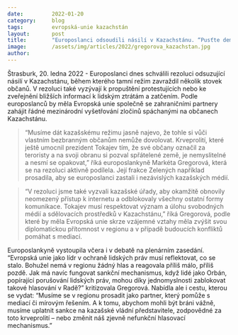 ```yaml
---
date:         2022-01-20
category:     blog
tags:         evropská-unie kazachstán
layout:       post
title:        "Europoslanci odsoudili násilí v Kazachstánu. “Pusťte demonstranty z vězení,” vyzývají v rezoluci"
image:        /assets/img/articles/2022/gregorova_kazachstan.jpg
author:       
---
```


Štrasburk, 20. ledna 2022 - Europoslanci dnes schválili rezoluci odsuzující násilí v Kazachstánu, během kterého tamní režim zavraždil několik stovek občanů. V rezoluci také vyzývají k propuštění protestujících nebo ke zveřejnění bližších informací k lidským ztrátám a zatčením. Podle europoslanců by měla Evropská unie společně se zahraničními partnery zahájit řádné mezinárodní vyšetřování zločinů spáchanými na občanech Kazachstánu. 

> “Musíme dát kazašskému režimu jasně najevo, že tohle si vůči vlastním bezbranným občanům nemůže dovolovat. Krveprolití, které ještě umocnil prezident Tokajev tím, že své občany označil za teroristy a na svoji obranu si pozval spřátelené země, je nemyslitelné a nesmí se opakovat,” říká europoslankyně Markéta Gregorová, která se na rezoluci aktivně podílela. Její frakce Zelených například prosadila, aby se europoslanci zastali i nezávislých kazašských médií.

> “V rezoluci jsme také vyzvali kazašské úřady, aby okamžitě obnovily neomezený přístup k internetu a odblokovaly všechny ostatní formy komunikace. Tokajev musí respektovat význam a úlohu svobodných médií a sdělovacích prostředků v Kazachstánu,” říká Gregorová, podle které by měla Evropská unie skrze vzájemné vztahy měla zvýšit svou diplomatickou přítomnost v regionu a v případě budoucích konfliktů pomáhat s mediací. 

Europoslankyně vystoupila včera i v debatě na plenárním zasedání. “Evropská unie jako lídr v ochraně lidských práv musí reflektovat, co se stalo. Bohužel nemá v regionu žádný hlas a reagovala příliš málo, příliš pozdě. Jak má navíc fungovat sankční mechanismus, když lidé jako Orbán, popírající porušování lidských práv, mohou díky jednomyslnosti zablokovat takové hlasování v Radě?” kritizovala Gregorová. Nabídla ale i cestu, kterou se vydat: “Musíme  se v regionu prosadit jako partner, který pomůže s mediací či mírovým řešením. A k tomu, abychom mohli být bráni vážně, musíme uplatnit sankce na kazašské vládní představitele, zodpovědné za toto krveprolití – nebo změnit náš zjevně nefunkční hlasovací mechanismus.”
